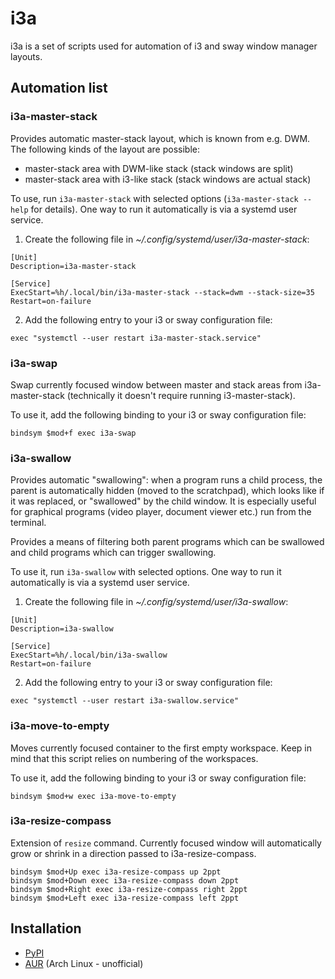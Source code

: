 # i3a

i3a is a set of scripts used for automation of i3 and sway window manager
layouts.

## Automation list

### i3a-master-stack

Provides automatic master-stack layout, which is known from e.g. DWM. The
following kinds of the layout are possible:

- master-stack area with DWM-like stack (stack windows are split)
- master-stack area with i3-like stack (stack windows are actual stack)

To use, run `i3a-master-stack` with selected options (`i3a-master-stack
--help` for details). One way to run it automatically is via a systemd
user service.

1.  Create the following file in _~/.config/systemd/user/i3a-master-stack_:

```
[Unit]
Description=i3a-master-stack

[Service]
ExecStart=%h/.local/bin/i3a-master-stack --stack=dwm --stack-size=35
Restart=on-failure
```

2.  Add the following entry to your i3 or sway configuration file:

```
exec "systemctl --user restart i3a-master-stack.service"
```

### i3a-swap

Swap currently focused window between master and stack areas from
i3a-master-stack (technically it doesn't require running i3-master-stack).

To use it, add the following binding to your i3 or sway configuration file:

```
bindsym $mod+f exec i3a-swap
```

### i3a-swallow

Provides automatic "swallowing": when a program runs a child process, the
parent is automatically hidden (moved to the scratchpad), which looks like if
it was replaced, or "swallowed" by the child window. It is especially useful
for graphical programs (video player, document viewer etc.) run from the
terminal.

Provides a means of filtering both parent programs which can be swallowed and
child programs which can trigger swallowing.

To use it, run `i3a-swallow` with selected options. One way to run it
automatically is via a systemd user service.

1.  Create the following file in _~/.config/systemd/user/i3a-swallow_:

```
[Unit]
Description=i3a-swallow

[Service]
ExecStart=%h/.local/bin/i3a-swallow
Restart=on-failure
```

2.  Add the following entry to your i3 or sway configuration file:

```
exec "systemctl --user restart i3a-swallow.service"
```

### i3a-move-to-empty

Moves currently focused container to the first empty workspace. Keep in mind
that this script relies on numbering of the workspaces.

To use it, add the following binding to your i3 or sway configuration file:

```
bindsym $mod+w exec i3a-move-to-empty
```

### i3a-resize-compass

Extension of `resize` command. Currently focused window will automatically
grow or shrink in a direction passed to i3a-resize-compass.

```
bindsym $mod+Up exec i3a-resize-compass up 2ppt
bindsym $mod+Down exec i3a-resize-compass down 2ppt
bindsym $mod+Right exec i3a-resize-compass right 2ppt
bindsym $mod+Left exec i3a-resize-compass left 2ppt
```

## Installation

- [PyPI](https://pypi.org/project/i3a/)
- [AUR](https://aur.archlinux.org/packages/i3a/) (Arch Linux - unofficial)
